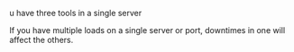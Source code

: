 
u have three tools in a single server

If you have multiple loads on a single server or port, downtimes in one will affect the others.

